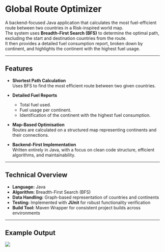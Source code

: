 # Global Route Optimizer

A backend-focused Java application that calculates the most fuel-efficient route between two countries in a Risk-inspired world map.  
The system uses **Breadth-First Search (BFS)** to determine the optimal path, excluding the start and destination countries from the route.  
It then provides a detailed fuel consumption report, broken down by continent, and highlights the continent with the highest fuel usage.

---

## Features

- **Shortest Path Calculation**  
  Uses BFS to find the most efficient route between two given countries.

- **Detailed Fuel Reports**  
  - Total fuel used.  
  - Fuel usage per continent.  
  - Identification of the continent with the highest fuel consumption.

- **Map-Based Optimisation**  
  Routes are calculated on a structured map representing continents and their connections.

- **Backend-First Implementation**  
  Written entirely in Java, with a focus on clean code structure, efficient algorithms, and maintainability.

---

## Technical Overview

- **Language:** Java  
- **Algorithm:** Breadth-First Search (BFS)  
- **Data Handling:** Graph-based representation of countries and continents  
- **Testing:** Implemented with **JUnit** for robust functionality verification  
- **Build Tool:** Maven Wrapper for consistent project builds across environments

---

## Example Output

<img src="global-route-optimizer/img/RouteOptimizerFullSS.png">

